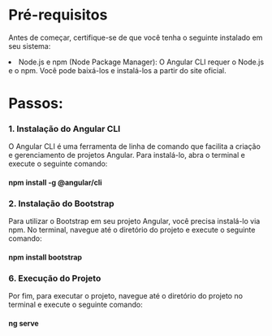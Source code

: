 <h1>Pré-requisitos</h1>

Antes de começar, certifique-se de que você tenha o seguinte instalado em seu sistema:
<li>Node.js e npm (Node Package Manager): O Angular CLI requer o Node.js e o npm. Você pode baixá-los e instalá-los a partir do site oficial.</li>

<h1>Passos:</h1>

<h3>1. Instalação do Angular CLI</h3>
O Angular CLI é uma ferramenta de linha de comando que facilita a criação e gerenciamento de projetos Angular. Para instalá-lo, abra o terminal e execute o seguinte comando:

<h4>npm install -g @angular/cli</h4>

<h3>2. Instalação do Bootstrap</h3>
Para utilizar o Bootstrap em seu projeto Angular, você precisa instalá-lo via npm. No terminal, navegue até o diretório do projeto e execute o seguinte comando:

<h4>npm install bootstrap</h4>

<h3>6. Execução do Projeto</h3>
Por fim, para executar o projeto, navegue até o diretório do projeto no terminal e execute o seguinte comando:

<h4>ng serve</h4>
